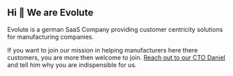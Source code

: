## Hi 👋 We are Evolute

Evolute is a german SaaS Company providing customer centricity solutions for manufacturing companies.

If you want to join our mission in helping manufacturers here there customers, you are more then welcome to join. [Reach out to our CTO Daniel](https://github.com/hardnold) and tell him why you are indispensible for us.
